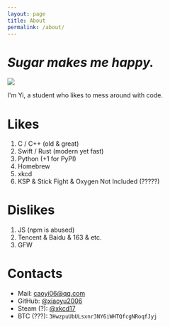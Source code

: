 ```yaml
---
layout: page
title: About
permalink: /about/
---
```


# *Sugar makes me happy.*

<img src="https://github-readme-stats.vercel.app/api?username=xiaoyu2006&show_icons=true&icon_color=0366d6&text_color=24292e&bg_color=ffffff&hide_title=false&count_private=true" />

I'm Yi, a student who likes to mess around with code.


# Likes

1. C / C++ (old & great)
2. Swift / Rust (modern yet fast)
3. Python (+1 for PyPI)
4. Homebrew
5. xkcd
6. KSP & Stick Fight & Oxygen Not Included (?????)

# Dislikes

1. JS (npm is abused)
2. Tencent & Baidu & 163 & etc.
3. GFW

# Contacts

- Mail: [caoyi06@qq.com](mailto:caoyi06@qq.com)
- GitHub: [@xiaoyu2006](https://github.com/xiaoyu2006)
- Steam (?): [@xkcd17](https://steamcommunity.com/id/xiaoyu2006)
- BTC (???): `3HwzpuUbULsxnr3NY6iWHTQfcgNRoqfJyj`
